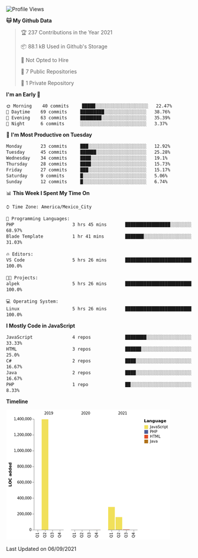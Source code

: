 <!--START_SECTION:waka-->
![Profile Views](http://img.shields.io/badge/Profile%20Views-0-blue)

**🐱 My Github Data** 

> 🏆 237 Contributions in the Year 2021
 > 
> 📦 88.1 kB Used in Github's Storage 
 > 
> 🚫 Not Opted to Hire
 > 
> 📜 7 Public Repositories 
 > 
> 🔑 1 Private Repository 
 > 
**I'm an Early 🐤** 

```text
🌞 Morning    40 commits     █████░░░░░░░░░░░░░░░░░░░░   22.47% 
🌆 Daytime    69 commits     █████████░░░░░░░░░░░░░░░░   38.76% 
🌃 Evening    63 commits     ████████░░░░░░░░░░░░░░░░░   35.39% 
🌙 Night      6 commits      ░░░░░░░░░░░░░░░░░░░░░░░░░   3.37%

```
📅 **I'm Most Productive on Tuesday** 

```text
Monday       23 commits     ███░░░░░░░░░░░░░░░░░░░░░░   12.92% 
Tuesday      45 commits     ██████░░░░░░░░░░░░░░░░░░░   25.28% 
Wednesday    34 commits     ████░░░░░░░░░░░░░░░░░░░░░   19.1% 
Thursday     28 commits     ████░░░░░░░░░░░░░░░░░░░░░   15.73% 
Friday       27 commits     ███░░░░░░░░░░░░░░░░░░░░░░   15.17% 
Saturday     9 commits      █░░░░░░░░░░░░░░░░░░░░░░░░   5.06% 
Sunday       12 commits     █░░░░░░░░░░░░░░░░░░░░░░░░   6.74%

```


📊 **This Week I Spent My Time On** 

```text
⌚︎ Time Zone: America/Mexico_City

💬 Programming Languages: 
PHP                      3 hrs 45 mins       █████████████████░░░░░░░░   68.97% 
Blade Template           1 hr 41 mins        ███████░░░░░░░░░░░░░░░░░░   31.03%

🔥 Editors: 
VS Code                  5 hrs 26 mins       █████████████████████████   100.0%

🐱‍💻 Projects: 
alpek                    5 hrs 26 mins       █████████████████████████   100.0%

💻 Operating System: 
Linux                    5 hrs 26 mins       █████████████████████████   100.0%

```

**I Mostly Code in JavaScript** 

```text
JavaScript               4 repos             ████████░░░░░░░░░░░░░░░░░   33.33% 
HTML                     3 repos             ██████░░░░░░░░░░░░░░░░░░░   25.0% 
C#                       2 repos             ████░░░░░░░░░░░░░░░░░░░░░   16.67% 
Java                     2 repos             ████░░░░░░░░░░░░░░░░░░░░░   16.67% 
PHP                      1 repo              ██░░░░░░░░░░░░░░░░░░░░░░░   8.33%

```


**Timeline**

![Chart not found](https://raw.githubusercontent.com/JorgeGinez/JorgeGinez/main/charts/bar_graph.png) 


 Last Updated on 06/09/2021
<!--END_SECTION:waka-->

